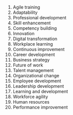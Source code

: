 1. Agile training
2. Adaptability
3. Professional development
4. Skill enhancement
5. Competency building
6. Innovation
7. Digital transformation
8. Workplace learning
9. Continuous improvement
10. Career development
11. Business strategy
12. Future of work
13. Talent management
14. Organizational change
15. Employee development
16. Leadership development
17. Learning and development
18. Workforce agility
19. Human resources
20. Performance improvement
